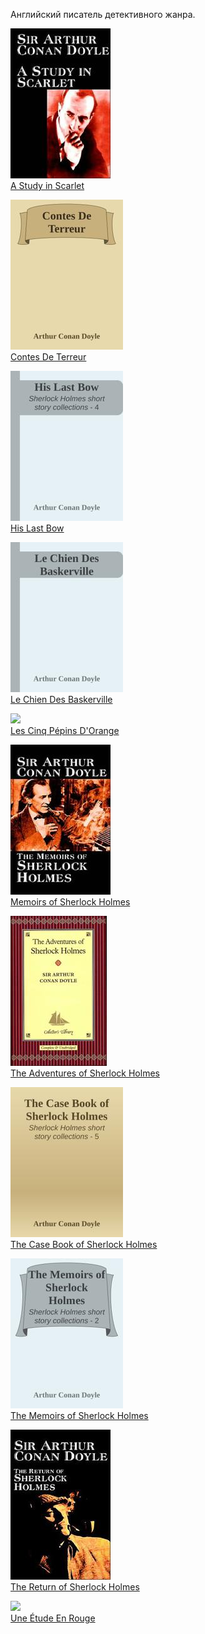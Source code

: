 Английский писатель детективного жанра.


![](A%20Study%20in%20Scarlet.jpg)  
[A Study in Scarlet](A%20Study%20in%20Scarlet.txt)

![](Contes%20De%20Terreur.jpg)  
[Contes De Terreur](Contes%20De%20Terreur.txt)

![](His%20Last%20Bow.jpg)  
[His Last Bow](His%20Last%20Bow.txt)

![](Le%20Chien%20Des%20Baskerville.jpg)  
[Le Chien Des Baskerville](Le%20Chien%20Des%20Baskerville.txt)

![](Les%20Cinq%20Pépins%20D'Orange.jpg)  
[Les Cinq Pépins D'Orange](Les%20Cinq%20Pépins%20D'Orange.txt)

![](Memoirs%20of%20Sherlock%20Holmes.jpg)  
[Memoirs of Sherlock Holmes](Memoirs%20of%20Sherlock%20Holmes.txt)

![](The%20Adventures%20of%20Sherlock%20Holmes.jpg)  
[The Adventures of Sherlock Holmes](The%20Adventures%20of%20Sherlock%20Holmes.txt)

![](The%20Case%20Book%20of%20Sherlock%20Holmes.jpg)  
[The Case Book of Sherlock Holmes](The%20Case%20Book%20of%20Sherlock%20Holmes.txt)

![](The%20Memoirs%20of%20Sherlock%20Holmes.jpg)  
[The Memoirs of Sherlock Holmes](The%20Memoirs%20of%20Sherlock%20Holmes.txt)

![](The%20Return%20of%20Sherlock%20Holmes.jpg)  
[The Return of Sherlock Holmes](The%20Return%20of%20Sherlock%20Holmes.txt)

![](Une%20Étude%20En%20Rouge.jpg)  
[Une Étude En Rouge](Une%20Étude%20En%20Rouge.txt)
